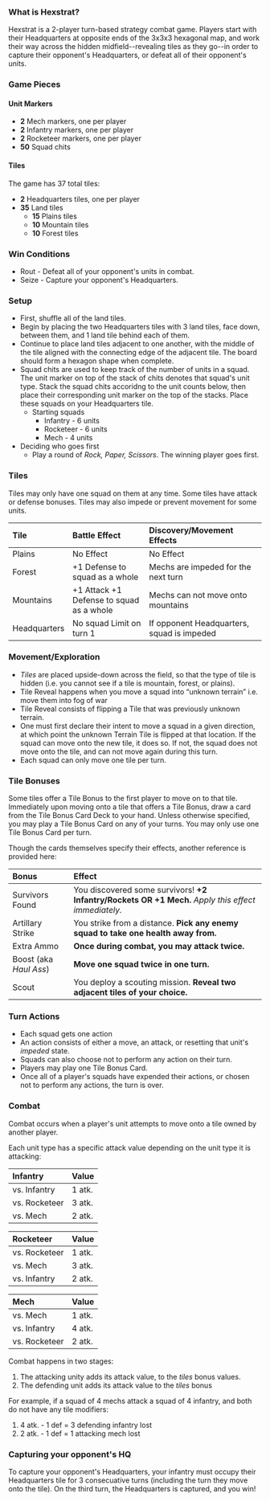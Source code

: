 ### What is Hexstrat?
Hexstrat is a 2-player turn-based strategy combat game. Players start with their Headquarters at opposite ends of the 3x3x3 hexagonal map, and work their way across the hidden midfield--revealing tiles as they go--in order to capture their opponent's Headquarters, or defeat all of their opponent's units.

### Game Pieces
#### Unit Markers
 * **2** Mech markers, one per player
 * **2** Infantry markers, one per player
 * **2** Rocketeer markers, one per player
 * **50** Squad chits
#### Tiles
The game has 37 total tiles:
* **2** Headquarters tiles, one per player
* **35** Land tiles
  * **15** Plains tiles
  * **10** Mountain tiles
  * **10** Forest tiles

### Win Conditions
* Rout - Defeat all of your opponent's units in combat.
* Seize - Capture your opponent's Headquarters.

### Setup
* First, shuffle all of the land tiles.
* Begin by placing the two Headquarters tiles with 3 land tiles, face down, between them, and 1 land tile behind each of them.
* Continue to place land tiles adjacent to one another, with the middle of the tile aligned with the connecting edge of the adjacent tile. The board should form a hexagon shape when complete.
* Squad chits are used to keep track of the number of units in a squad. The unit marker on top of the stack of chits denotes that squad's unit type. Stack the squad chits accoridng to the unit counts below, then place their corresponding unit marker on the top of the stacks. Place these squads on your Headquarters tile.
  * Starting squads
    * Infantry - 6 units
    * Rocketeer - 6 units
    * Mech - 4 units
* Deciding who goes first
  * Play a round of _Rock, Paper, Scissors_. The winning player goes first.

### Tiles

Tiles may only have one squad on them at any time. Some tiles have attack or defense  bonuses. Tiles may also impede or prevent movement for some units.

 | Tile     | Battle Effect                           | Discovery/Movement Effects                                 |
 | :------- | :-------------------------------------- | :----------------                                 |
 |  Plains  |  No Effect                              | No Effect                                         |
 |  Forest  | +1 Defense to squad as a whole          | Mechs are impeded for the next turn |
 | Mountains| +1 Attack +1 Defense to squad as a whole| Mechs can not move onto mountains |
 | Headquarters     |  No squad Limit on turn 1                | If opponent Headquarters, squad is impeded                    |


### Movement/Exploration
* _Tiles_ are placed upside-down across the field, so that the type of tile is hidden (i.e. you cannot see if a tile is mountain, forest, or plains).
* Tile Reveal happens when you move a squad into “unknown terrain” i.e. move them into fog of war
* Tile Reveal consists of flipping a Tile that was previously unknown terrain.
* One must first declare their intent to move a squad in a given direction, at which point the unknown Terrain Tile is flipped at that location. If the squad can move onto the new tile, it does so. If not, the squad does not move onto the tile, and can not move again during this turn.
* Each squad can only move one tile per turn.
 
### Tile Bonuses

Some tiles offer a Tile Bonus to the first player to move on to that tile. Immediately upon moving onto a tile that offers a Tile Bonus, draw a card from the Tile Bonus Card Deck to your hand. Unless otherwise specified, you may play a Tile Bonus Card on any of your turns. You may only use one Tile Bonus Card per turn.

Though the cards themselves specify their effects, another reference is provided here:

| Bonus | Effect |
| :---- | :----- |
| Survivors Found | You discovered some survivors! **+2 Infantry/Rockets OR +1 Mech.** *Apply this effect immediately.* |
| Artillary Strike | You strike from a distance. **Pick any enemy squad to take one health away from.** |
| Extra Ammo | **Once during combat, you may attack twice.** |
| Boost (aka *Haul Ass*) | **Move one squad twice in one turn.** |
| Scout | You deploy a scouting mission. **Reveal two adjacent tiles of your choice.** |

### Turn Actions
* Each squad gets one action
* An action consists of either a move, an attack, or resetting that unit's _impeded_ state.
* Squads can also choose not to perform any action on their turn.
* Players may play one Tile Bonus Card.
* Once all of a player's squads have expended their actions, or chosen not to perform any actions, the turn is over.

### Combat

Combat occurs when a player's unit attempts to move onto a tile owned by another player.

Each unit type has a specific attack value depending on the unit type it is attacking:

| Infantry   | Value  |
| :--------- | :----- |
| vs. Infantry | 1 atk. |
| vs. Rocketeer | 3 atk. |
| vs. Mech   | 2 atk. |

| Rocketeer | Value  |
| :--------- | :----- |
| vs. Rocketeer  | 1 atk. |
| vs. Mech | 3 atk. |
| vs. Infantry | 2 atk. |

|  Mech  | Value  |
| :--------- | :----- |
| vs. Mech | 1 atk. |
| vs. Infantry | 4 atk. |
| vs. Rocketeer  | 2 atk. |


Combat happens in two stages:

1. The attacking unity adds its attack value, to the _tiles_ bonus values.
2. The defending unit adds its attack value to the _tiles_ bonus

For example, if a squad of 4 mechs attack a squad of 4 infantry, and both do not have any tile modifiers:
1. 4 atk. - 1 def = 3 defending infantry lost
2. 2 atk. - 1 def = 1 attacking mech lost

 ### Capturing your opponent's HQ

To capture your opponent's Headquarters, your infantry must occupy their Headquarters tile for 3 consecuative turns (including the turn they move onto the tile). On the third turn, the Headquarters is captured, and you win!
